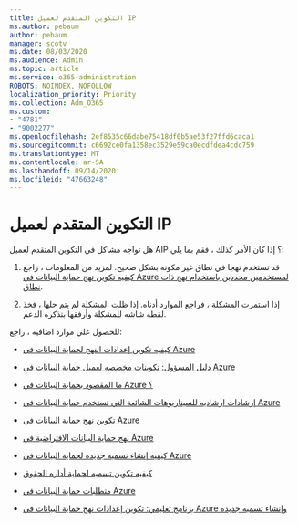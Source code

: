 ```yaml
---
title: التكوين المتقدم لعميل IP
ms.author: pebaum
author: pebaum
manager: scotv
ms.date: 08/03/2020
ms.audience: Admin
ms.topic: article
ms.service: o365-administration
ROBOTS: NOINDEX, NOFOLLOW
localization_priority: Priority
ms.collection: Adm_O365
ms.custom:
- "4781"
- "9002277"
ms.openlocfilehash: 2ef8535c66dabe75418df0b5ae53f27ffd6caca1
ms.sourcegitcommit: c6692ce0fa1358ec3529e59ca0ecdfdea4cdc759
ms.translationtype: MT
ms.contentlocale: ar-SA
ms.lasthandoff: 09/14/2020
ms.locfileid: "47663248"
---
```

# <a name="aip-client-advanced-configuration"></a>التكوين المتقدم لعميل IP

هل تواجه مشاكل في التكوين المتقدم لعميل AIP ؟ إذا كان الأمر كذلك ، فقم بما يلي:

1. قد تستخدم نهجا في نطاق غير مكونه بشكل صحيح. لمزيد من المعلومات ، راجع [كيفيه تكوين نهج حماية البيانات في Azure لمستخدمين محددين باستخدام نهج ذات نطاق](https://docs.microsoft.com/azure/information-protection/configure-policy-scope).

2. إذا استمرت المشكلة ، فراجع الموارد أدناه. إذا ظلت المشكلة لم يتم حلها ، فخذ لقطه شاشه للمشكلة وأرفقها بتذكره الدعم.

للحصول علي موارد اضافيه ، راجع:

- [كيفيه تكوين إعدادات النهج لحماية البيانات في Azure](https://docs.microsoft.com/azure/information-protection/configure-policy-settings)  
    
- [دليل المسؤول: تكوينات مخصصه لعميل حماية البيانات في Azure](https://docs.microsoft.com/azure/information-protection/rms-client/client-admin-guide-customizations)  
    
- [ما المقصود بحماية البيانات في Azure ؟](https://docs.microsoft.com/azure/information-protection/what-is-information-protection)  
    
- [إرشادات ارشاديه للسيناريوهات الشائعة التي تستخدم حماية البيانات في Azure](https://docs.microsoft.com/azure/information-protection/how-to-guides)  
    
- [تكوين نهج حماية البيانات في Azure](https://docs.microsoft.com/azure/information-protection/deploy-use/configure-policy)  
    
- [نهج حماية البيانات الافتراضية في Azure](https://docs.microsoft.com/azure/information-protection/deploy-use/configure-policy-default)  
    
- [كيفيه إنشاء تسميه جديده لحماية البيانات في Azure](https://docs.microsoft.com/azure/information-protection/deploy-use/configure-policy-new-label)  
    
- [كيفيه تكوين تسميه لحماية أداره الحقوق](https://docs.microsoft.com/azure/information-protection/deploy-use/configure-policy-protection)  
    
- [متطلبات حماية البيانات في Azure](https://docs.microsoft.com/azure/information-protection/get-started/requirements)

- [برنامج تعليمي: تكوين إعدادات نهج حماية البيانات في Azure وإنشاء تسميه جديده](https://docs.microsoft.com/azure/information-protection/get-started/infoprotect-quick-start-tutorial)
